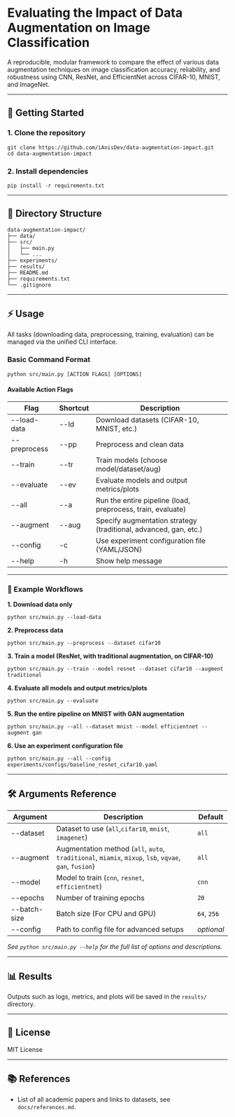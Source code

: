 # Evaluating the Impact of Data Augmentation on Image Classification

A reproducible, modular framework to compare the effect of various data augmentation techniques on image classification accuracy, reliability, and robustness using CNN, ResNet, and EfficientNet across CIFAR-10, MNIST, and ImageNet.

---

## 🚀 Getting Started

### 1. Clone the repository

```
git clone https://github.com/iAnisDev/data-augmentation-impact.git
cd data-augmentation-impact
```

### 2. Install dependencies

```
pip install -r requirements.txt
```

---

## 📂 Directory Structure

```
data-augmentation-impact/
├── data/
├── src/
│   ├── main.py
│   └── ...
├── experiments/
├── results/
├── README.md
├── requirements.txt
└── .gitignore
```

---

## ⚡️ Usage

All tasks (downloading data, preprocessing, training, evaluation) can be managed via the unified CLI interface.

### Basic Command Format

```
python src/main.py [ACTION FLAGS] [OPTIONS]
```

#### Available Action Flags

| Flag         | Shortcut | Description                                                      |
| ------------ | -------- | ---------------------------------------------------------------- |
| --load-data  | --ld     | Download datasets (CIFAR-10, MNIST, etc.)                        |
| --preprocess | --pp     | Preprocess and clean data                                        |
| --train      | --tr     | Train models (choose model/dataset/aug)                          |
| --evaluate   | --ev     | Evaluate models and output metrics/plots                         |
| --all        | --a      | Run the entire pipeline (load, preprocess, train, evaluate)      |
| --augment    | --aug    | Specify augmentation strategy (traditional, advanced, gan, etc.) |
| --config     | -c       | Use experiment configuration file (YAML/JSON)                    |
| --help       | -h       | Show help message                                                |

---

### 🏁 Example Workflows

**1. Download data only**

```
python src/main.py --load-data
```

**2. Preprocess data**

```
python src/main.py --preprocess --dataset cifar10
```

**3. Train a model (ResNet, with traditional augmentation, on CIFAR-10)**

```
python src/main.py --train --model resnet --dataset cifar10 --augment traditional
```

**4. Evaluate all models and output metrics/plots**

```
python src/main.py --evaluate
```

**5. Run the entire pipeline on MNIST with GAN augmentation**

```
python src/main.py --all --dataset mnist --model efficientnet --augment gan
```

**6. Use an experiment configuration file**

```
python src/main.py --all --config experiments/configs/baseline_resnet_cifar10.yaml
```

---

## 🛠️ Arguments Reference

| Argument     | Description                                                            | Default    |
| ------------ | ---------------------------------------------------------------------- | ---------- |
| --dataset    | Dataset to use (`all`,`cifar10`, `mnist`, `imagenet`)                  | `all`      |
| --augment    | Augmentation method (`all`, `auto`, `traditional`, `miamix`, `mixup`, `lsb`, `vqvae`, `gan`, `fusion`) | `all`     |
| --model      | Model to train (`cnn`, `resnet`, `efficientnet`)                       | `cnn`      |
| --epochs     | Number of training epochs                                              | `20`       |
| --batch-size | Batch size (For CPU and GPU)                                          | `64`, `256`|
| --config     | Path to config file for advanced setups                                | _optional_ |

_See `python src/main.py --help` for the full list of options and descriptions._

---

## 📊 Results

Outputs such as logs, metrics, and plots will be saved in the `results/` directory.

---

## 📄 License

MIT License

---

## 📚 References

- List of all academic papers and links to datasets, see `docs/references.md`.
